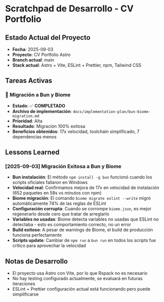 # Scratchpad de Desarrollo - CV Portfolio

## Estado Actual del Proyecto
- **Fecha**: 2025-09-03
- **Proyecto**: CV Portfolio Astro
- **Branch actual**: main
- **Stack actual**: Astro + Vite, ESLint + Prettier, npm, Tailwind CSS

## Tareas Activas

### 🚀 Migración a Bun y Biome
- **Estado**: ✅ **COMPLETADO**
- **Archivo de implementación**: `docs/implementation-plan/bun-biome-migration.md`
- **Prioridad**: Alta
- **Resultado**: Migración 100% exitosa
- **Beneficios obtenidos**: 17x velocidad, toolchain simplificado, 7 dependencias menos

## Lessons Learned

### [2025-09-03] Migración Exitosa a Bun y Biome
- **Bun instalación**: El método `npm install -g bun` funcionó cuando los scripts oficiales fallaron en Windows
- **Velocidad real**: Confirmamos mejora de 17x en velocidad de instalación (652 paquetes en 58s vs minutos con npm)  
- **Biome migración**: El comando `biome migrate eslint --write` migró automáticamente 74% de las reglas de ESLint
- **Configuración corrupta**: Cuando se corrompe `biome.json`, es mejor regenerarlo desde cero que tratar de arreglarlo
- **Variables no usadas**: Biome detecta variables no usadas que ESLint no detectaba - esto es comportamiento correcto, no un error
- **Build exitoso**: A pesar de warnings de Biome, el build de producción funciona perfectamente
- **Scripts update**: Cambiar de `npm run` a `bun run` en todos los scripts fue crítico para aprovechar la velocidad

## Notas de Desarrollo

- El proyecto usa Astro con Vite, por lo que Rspack no es necesario
- No hay testing configurado actualmente, se evaluará en futuras iteraciones
- ESLint + Prettier configuración actual está funcionando pero puede simplificarse
